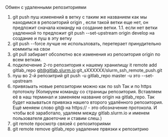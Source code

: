Обмен с удаленными репозиториями
1. git push пуш изменений в ветку с таким же названием как мы находимся в репозиторий origin , если такой ветки еще нет, он предложит сначала команду на создание ветки.
1.1. если нет ветки уадленной то предложит git push --set-upstream origin develop  на создание и пуш в эту ветку
2. git push --force лучше не использловать, перетерает принудительно коммиты на свои
3. git pull забирает обсолютно все изменения из репозитория origin по всем веткам.
4. подключение 2-го репозитория к нашему хранилищу it remote add gitlab_repo git@gitlab.slurm.io:git_sXXXXXX/slurm_ssh_remote_push.git
5. пуш во 2-й репозитрий git push -u gitlab_repo master  -u это --set-upstream
6. привязыать новые репозитории можно как по ssh Так и по https пртотоклу (Копируем команду со страницы репозитория. Вставляем её в наш терминал и заменяем название origin на gitlab_repo. Так будет называться привязка нашего второго удалённого репозитория. Ещё меняем слово git@ на https:// - это обозначение протокола. И чтобы всё заработало, удаляем между gitlab.slurm.io и именем пользователя двоеточие и ставим слеш.)
7. git remote просмотр связей с репозиториями
8. git remote remove gitlab_repo  уадаление првязки к репозитрию
